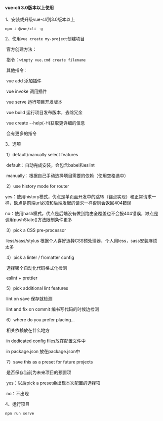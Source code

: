 #### vue-cli 3.0版本以上使用

1、安装或升级vue-cli到3.0版本以上

`npm i @vue/cli -g`

2、使用`vue create my-project`创建项目

​	官方创建方法：

​	指令：`winpty vue.cmd create filename `

​	其他指令：

​	vue add <plugin>添加插件

​	vue invoke <plugin>调用插件

​	vue serve 运行项目开发版本

​	vue build 运行项目发布版本，去除冗余

​	vue create --help(-H)获取更详细的信息

​	会有更多的指令

3、选项

​	1）default/manually select features

​	default：自动完成安装，会包含babel和eslint

​	manually：根据自己手动选择项目需要的依赖（使用空格选中）

​	2）use history mode for router

​	yes：使用history模式，优点是单页面开发中的跳转（锚点实现）和正常请求一样，缺点是前端url必须和后端发起的请求一样否则会返回404错误

​	no：使用hash模式，优点是后端没有做到路由全覆盖也不会报404错误，缺点是调用pushState()方法限制条件更多

​	3）pick a CSS pre-processor

​	less/sass/stylus 根据个人喜好选择CSS预处理器，个人用less，sass安装麻烦太多

​	4）pick a linter / fromatter config

​	选择哪个自动化代码格式化检测

​	eslint + prettier

​	5）pick additional lint features

​	lint on save 保存就检测

​	lint and fix on commit 编书写代码的时候边检测

​	6）where do you prefer placing...

​	相关依赖放在什么地方

​	in dedicated config files放在配置文件中

​	in package.json 放在package.json中

​	7）save this as a preset for future projects

​	是否保存当前为未来项目的预置项

​	yes：以后pick a preset会出现本次配置的选择项

​	no：不出现

4、运行项目

`npm run serve`